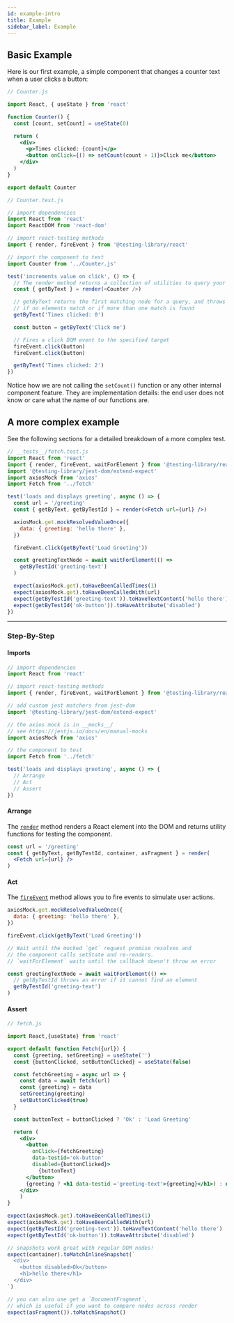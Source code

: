 ```yaml
---
id: example-intro
title: Example
sidebar_label: Example
---
```


## Basic Example

Here is our first example, a simple component that changes a counter text when a
user clicks a button:

```jsx
// Counter.js

import React, { useState } from 'react'

function Counter() {
  const [count, setCount] = useState(0)

  return (
    <div>
      <p>Times clicked: {count}</p>
      <button onClick={() => setCount(count + 1)}>Click me</button>
    </div>
  )
}

export default Counter
```

```js
// Counter.test.js

// import dependencies
import React from 'react'
import ReactDOM from 'react-dom'

// import react-testing methods
import { render, fireEvent } from '@testing-library/react'

// import the component to test
import Counter from '../Counter.js'

test('increments value on click', () => {
  // The render method returns a collection of utilities to query your component
  const { getByText } = render(<Counter />)

  // getByText returns the first matching node for a query, and throws an error
  // if no elements match or if more than one match is found
  getByText('Times clicked: 0')

  const button = getByText('Click me')

  // Fires a click DOM event to the specified target
  fireEvent.click(button)
  fireEvent.click(button)

  getByText('Times clicked: 2')
})
```

Notice how we are not calling the `setCount()` function or any other internal
component feature. They are implementation details: the end user does not know
or care what the name of our functions are.

## A more complex example

See the following sections for a detailed breakdown of a more complex test.

```jsx
// __tests__/fetch.test.js
import React from 'react'
import { render, fireEvent, waitForElement } from '@testing-library/react'
import '@testing-library/jest-dom/extend-expect'
import axiosMock from 'axios'
import Fetch from '../fetch'

test('loads and displays greeting', async () => {
  const url = '/greeting'
  const { getByText, getByTestId } = render(<Fetch url={url} />)

  axiosMock.get.mockResolvedValueOnce({
    data: { greeting: 'hello there' },
  })

  fireEvent.click(getByText('Load Greeting'))

  const greetingTextNode = await waitForElement(() =>
    getByTestId('greeting-text')
  )

  expect(axiosMock.get).toHaveBeenCalledTimes(1)
  expect(axiosMock.get).toHaveBeenCalledWith(url)
  expect(getByTestId('greeting-text')).toHaveTextContent('hello there')
  expect(getByTestId('ok-button')).toHaveAttribute('disabled')
})
```

---

### Step-By-Step

#### Imports

```jsx
// import dependencies
import React from 'react'

// import react-testing methods
import { render, fireEvent, waitForElement } from '@testing-library/react'

// add custom jest matchers from jest-dom
import '@testing-library/jest-dom/extend-expect'

// the axios mock is in __mocks__/
// see https://jestjs.io/docs/en/manual-mocks
import axiosMock from 'axios'

// the component to test
import Fetch from '../fetch'
```

```jsx
test('loads and displays greeting', async () => {
  // Arrange
  // Act
  // Assert
})
```

#### Arrange

The [`render`](./api#render) method renders a React element into the DOM and
returns utility functions for testing the component.

```jsx
const url = '/greeting'
const { getByText, getByTestId, container, asFragment } = render(
  <Fetch url={url} />
)
```

#### Act

The [`fireEvent`](dom-testing-library/api-events.md) method allows you to fire
events to simulate user actions.

```jsx
axiosMock.get.mockResolvedValueOnce({
  data: { greeting: 'hello there' },
})

fireEvent.click(getByText('Load Greeting'))

// Wait until the mocked `get` request promise resolves and
// the component calls setState and re-renders.
// `waitForElement` waits until the callback doesn't throw an error

const greetingTextNode = await waitForElement(() =>
  // getByTestId throws an error if it cannot find an element
  getByTestId('greeting-text')
)
```

#### Assert

```jsx
// fetch.js

import React,{useState} from 'react'

export default function Fetch({url}) {
  const {greeting, setGreeting} = useState('')
  const {buttonClicked, setButtonClicked} = useState(false)

  const fetchGreeting = async url => {
    const data = await fetch(url)
    const {greeting} = data
    setGreeting(greeting)
    setButtonClicked(true)
  }

  const buttonText = buttonClicked ? 'Ok' : 'Load Greeting'

  return (
    <div>
      <button
        onClick={fetchGreeting}
        data-testid='ok-button'
        disabled={buttonClicked}>
          {buttonText}
      </button>
      {greeting ? <h1 data-testid ='greeting-text'>{greeting}</h1>) : null}
    </div>
    )
}
```

```jsx
expect(axiosMock.get).toHaveBeenCalledTimes(1)
expect(axiosMock.get).toHaveBeenCalledWith(url)
expect(getByTestId('greeting-text')).toHaveTextContent('hello there')
expect(getByTestId('ok-button')).toHaveAttribute('disabled')

// snapshots work great with regular DOM nodes!
expect(container).toMatchInlineSnapshot(`
  <div>
    <button disabled>Ok</button>
    <h1>hello there</h1>
  </div>
`)

// you can also use get a `DocumentFragment`,
// which is useful if you want to compare nodes across render
expect(asFragment()).toMatchSnapshot()
```
